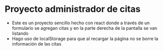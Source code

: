 # Proyecto administrador de citas
- Este es un proyecto sencillo hecho con react donde a través de un formulario se agregan citas y en la parte derecha de la pantalla se van listando
- Hago uso de localStorage para que al recargar la página no se borre la información de las citas
